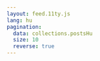 ```yaml
---
layout: feed.11ty.js
lang: hu
pagination:
  data: collections.postsHu
  size: 10
  reverse: true
---
```

